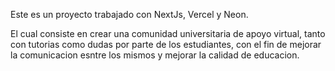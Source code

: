 Este es un proyecto trabajado con NextJs, Vercel y Neon.

El cual consiste en crear una comunidad universitaria de apoyo virtual, tanto con tutorias como dudas por parte de los estudiantes, con el fin de mejorar la comunicacion esntre los mismos y mejorar la calidad de educacion.


